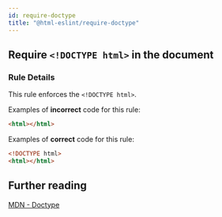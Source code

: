 ```yaml
---
id: require-doctype
title: "@html-eslint/require-doctype"
---
```


## Require `<!DOCTYPE html>` in the document

### Rule Details

This rule enforces the `<!DOCTYPE html>`.

Examples of **incorrect** code for this rule:

```html
<html></html>
```

Examples of **correct** code for this rule:

```html
<!DOCTYPE html>
<html></html>
```

## Further reading

[MDN - Doctype](https://developer.mozilla.org/en-US/docs/Glossary/Doctype)
